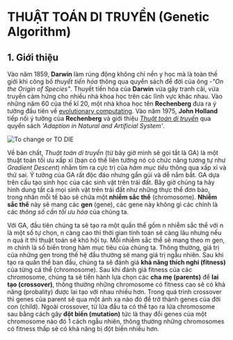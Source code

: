 # THUẬT TOÁN DI TRUYỀN (Genetic Algorithm)

## 1. Giới thiệu
  
Vào năm 1859, **Darwin** làm rúng động không chỉ nền y học mà là toàn thế giới khi công bố _thuyết tiến hóa_ thông qua quyển sách để đời của ông -*"On the Origin of Species"*. Thuyết tiến hóa của **Darwin** vừa gây tranh cãi, vừa truyền cảm hứng cho nhiều nhà khoa học trên các lĩnh vực khác nhau. Vào những năm 60 của thế kỉ 20, một nhà khoa học tên **Rechenberg** đưa ra ý tưởng đầu tiên về [evolutionary computating](https://en.wikipedia.org/wiki/Evolutionary_computation). Vào năm 1975, **John Holland** tiếp nối ý tưởng của **Rechenberg** và giới thiệu [_Thuật toán di truyền_](https://en.wikipedia.org/wiki/Genetic_algorithm) qua quyển sách _'Adaption in Natural and Artificial System'_.

![To change or TO DIE](https://tulip4attoo.github.io/assets/img/chrome-trex/es_bear.jpeg)
  
Về bản chất, _Thuật toán di truyền_ (từ bây giờ mình sẽ gọi tắt là GA) là một thuật toán tối ưu xấp xỉ (bạn có thế liên tưởng nó có chức năng tương tự như _Gradient Descent_) nhằm tìm ra cực trị của _hàm mục tiêu_ thông qua xấp xỉ và thử sai. Ý tưởng của GA rất độc đáo nhưng gần gũi và dễ nắm bắt. GA dựa trên cấu tạo sinh học của các sinh vật trên trái đất. Bây giờ chúng ta hãy hình dung tất cả mọi sinh vật trên trái đất như những thực thể đơn bào, trong nhân mỗi tế bào sẽ chứa một **nhiễm sắc thể** (chromosome). **Nhiễm sắc thể** này sẽ mang các **gen** (gene), các gene này không gì các chính là các _thông số cần tối ưu hóa_ của chúng ta.

Với GA, đầu tiên chúng ta sẽ tạo ra một quần thể gồm n nhiễm sắc thể với n là một số tự chọn, n càng cao thì thời gian tính toán sẽ càng lâu nhưng nếu n quá ít thì thuật toán sẽ khó hội tụ. Mỗi nhiễm sắc thể sẽ mang theo m gen, m chính là số biến trong hàm mục tiêu của chúng ta. Thông thường, giá trị của những gen trong thế hệ đầu thường sẽ mang giá trị ngẫu nhiên. Sau khi tạo ra quần thể ban đầu, chúng ta sẽ đánh giá __khả năng thích nghi (fitness)__ của từng cá thể (chromosome). Sau khi đánh giá fitness của các chromosome, chúng ta sẽ tiến hành lựa chọn các __cha mẹ (parents)__ để __lai tạo (crossover)__, thông thường những chromosome có fitness cao sẽ có khả năng (probality) được lai tạo với nhau nhiều hơn. Trong quá trình crossover thì genes của parent sẽ qua một ánh xạ nào đó để trở thành genes của đời con (child). Ngoài crossover, từ lứa đầu ta có thể tạo ra lứa chromosome sau bằng cách gây __đột biến (mutation)__ tức là thay đổi genes của một chromosome nào đó 1 cách ngẫu nhiên, thông thường những chromosomes có fitness thấp sẽ có khả năng bị đột biến nhiều hơn. 
